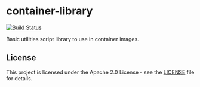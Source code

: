 # container-library

[![Build Status](https://drone.owncloud.com/api/badges/owncloud-ops/container-library/status.svg)](https://drone.owncloud.com/owncloud-ops/container-library/)

Basic utilities script library to use in container images.

## License

This project is licensed under the Apache 2.0 License - see the [LICENSE](https://github.com/owncloud-ops/container-library/blob/master/LICENSE) file for details.
